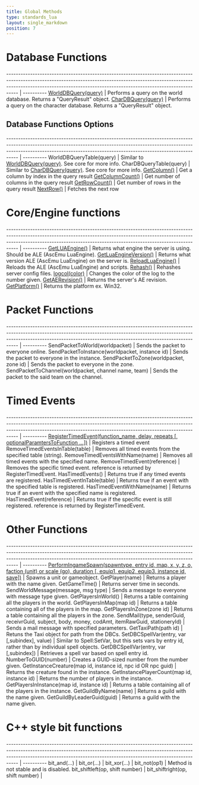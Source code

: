 ```yaml
---
title: Global Methods
type: standards_lua
layout: single_markdown
position: 7
---
```


# Database Functions

----------------------------------------------------------------------------------------------------------------------------------------------------------------------------------------------------------------------------------------------- | ----------
[WorldDBQuery(query)](/Wiki/docs/standards_sctipts/methods_lua/Global_Methods/Lua_DBQuery)                                                                                                                                                      | Performs a query on the world database. Returns a "QueryResult" object.
[CharDBQuery(query)](/Wiki/docs/standards_sctipts/methods_lua/Global_Methods/Lua_DBQuery)                                                                                                                                                       | Performs a query on the character database. Returns a "QueryResult" object.


## Database Functions Options

----------------------------------------------------------------------------------------------------------------------------------------------------------------------------------------------------------------------------------------------- | ----------
WorldDBQueryTable(query)                                                                                                                                                                                                                        | Similar to [WorldDBQuery(query)](/Wiki/docs/standards_sctipts/methods_lua/Global_Methods/Lua_DBQuery). See core for more info.
CharDBQueryTable(query)                                                                                                                                                                                                                         | Similar to [CharDBQuery(query)](/Wiki/docs/standards_sctipts/methods_lua/Global_Methods/Lua_DBQuery). See core for more info.
[GetColumn()](/Wiki/docs/standards_sctipts/methods_lua/Global_Methods/Lua_DBQuery)                                                                                                                                                              | Get a column by index in the query result
[GetColumnCount()](/Wiki/docs/standards_sctipts/methods_lua/Global_Methods/Lua_DBQuery)                                                                                                                                                         | Get number of columns in the query result
[GetRowCount()](/Wiki/docs/standards_sctipts/methods_lua/Global_Methods/Lua_DBQuery)                                                                                                                                                            | Get number of rows in the query result
[NextRow()](/Wiki/docs/standards_sctipts/methods_lua/Global_Methods/Lua_DBQuery)                                                                                                                                                                | Fetches the next row


# Core/Engine functions

----------------------------------------------------------------------------------------------------------------------------------------------------------------------------------------------------------------------------------------------- | ----------
[GetLUAEngine()](/Wiki/docs/standards_sctipts/methods_lua/Global_Methods/Lua_GetLuaEngine)                                                                                                                                                      | Returns what engine the server is using. Should be ALE (AscEmu LuaEngine).
[GetLuaEngineVersion()](/Wiki/docs/standards_sctipts/methods_lua/Global_Methods/Lua_GetLuaEngineVersion)                                                                                                                                        | Returns what version ALE (AscEmu LuaEngine) on the server is.
[ReloadLuaEngine()](/Wiki/docs/standards_sctipts/methods_lua/Global_Methods/Lua_ReloadLuaEngine)                                                                                                                                                | Reloads the ALE (AscEmu LuaEngine) and scripts.
[Rehash()](/Wiki/docs/standards_sctipts/methods_lua/Global_Methods/Lua_Rehash)                                                                                                                                                                  | Rehashes server config files.
[logcol(color)](/Wiki/docs/standards_sctipts/methods_lua/Global_Methods/Lua_logcol)                                                                                                                                                             | Changes the color of the log to the number given.
[GetAERevision()](/Wiki/docs/standards_sctipts/methods_lua/Global_Methods/Lua_GetAERevision)                                                                                                                                                    | Returns the server's AE revision.
[GetPlatform()](/Wiki/docs/standards_sctipts/methods_lua/Global_Methods/Lua_GetPlatform)                                                                                                                                                        | Returns the platform ex. Win32. 


# Packet Functions

----------------------------------------------------------------------------------------------------------------------------------------------------------------------------------------------------------------------------------------------- | ----------
SendPacketToWorld(worldpacket)                                                                                                                                                                                                                  | Sends the packet to everyone online. 
SendPacketToInstance(worldpacket, instance id)                                                                                                                                                                                                  | Sends the packet to everyone in the instance. 
SendPacketToZone(worldpacket, zone id)                                                                                                                                                                                                          | Sends the packet to everyone in the zone. 
SendPacketToChannel(worldpacket, channel name, team)                                                                                                                                                                                            | Sends the packet to the said team on the channel. 


# Timed Events

----------------------------------------------------------------------------------------------------------------------------------------------------------------------------------------------------------------------------------------------- | ----------
[RegisterTimedEvent(function_name, delay, repeats [, optionalParamtersToFunction ...])](/Wiki/docs/standards_sctipts/methods_lua/Global_Methods/Lua_RegisterTimedEvent)                                                                         | Registers a timed event
RemoveTimedEventsInTable(table)                                                                                                                                                                                                                 | Removes all timed events from the specified table (string).
RemoveTimedEventsWithName(name)                                                                                                                                                                                                                 | Removes all timed events with the specified name.
RemoveTimedEvent(reference)                                                                                                                                                                                                                     | Removes the specific timed event. reference is returned by RegisterTimedEvent.
HasTimedEvents()                                                                                                                                                                                                                                | Returns true if any timed events are registered.
HasTimedEventInTable(table)                                                                                                                                                                                                                     | Returns true if an event with the specified table is registered.
HasTimedEventWithName(name)                                                                                                                                                                                                                     | Returns true if an event with the specified name is registered.
HasTimedEvent(reference)                                                                                                                                                                                                                        | Returns true if the specific event is still registered. reference is returned by RegisterTimedEvent.


# Other Functions

----------------------------------------------------------------------------------------------------------------------------------------------------------------------------------------------------------------------------------------------- | ----------
[PerformIngameSpawn(spawntype, entry id, map, x, y, z, o, faction (unit) or scale (go), duration [, equip1, equip2, equip3, instance id, save])](/Wiki/docs/standards_sctipts/methods_lua/Global_Methods/Lua_PerformIngameSpawn)                | Spawns a unit or gameobject.
GetPlayer(name)                                                                                                                                                                                                                                 | Returns a player with the name given.
GetGameTime()                                                                                                                                                                                                                                   | Returns server time in seconds. 
SendWorldMessage(message, msg type)                                                                                                                                                                                                             | Sends a message to everyone with message type given.
GetPlayersInWorld()                                                                                                                                                                                                                             | Returns a table containing all the players in the world.
GetPlayersInMap(map id)                                                                                                                                                                                                                         | Returns a table containing all of the players in the map.
GetPlayersInZone(zone id)                                                                                                                                                                                                                       | Returns a table containing all the players in the zone.
SendMail(type, senderGuid, receivrGuid, subject, body, money, codAmt, itemRawGuid, stationeryId)                                                                                                                                                | Sends a mail message with specified parameters.
GetTaxiPath(path id)                                                                                                                                                                                                                            | Retuns the Taxi object for path from the DBCs.
SetDBCSpellVar(entry, var [,subindex], value)                                                                                                                                                                                                   | Similar to Spell:SetVar, but this sets vars by entry id, rather than by individual spell objects.
GetDBCSpellVar(entry, var [,subindex])                                                                                                                                                                                                          | Retrieves a spell var based on spell entry id.
NumberToGUID(number)                                                                                                                                                                                                                            | Creates a GUID-sized number from the number given. 
GetInstanceCreature(map id, instance id, npc id OR npc guid)                                                                                                                                                                                    | Returns the creature found in the instance. 
GetInstancePlayerCount(map id, instance id)                                                                                                                                                                                                     | Returns the number of players in the instance. 
GetPlayersInInstance(map id, instance id)                                                                                                                                                                                                       | Returns a table containing all of the players in the instance.
GetGuildByName(name)                                                                                                                                                                                                                            | Returns a guild with the name given.
GetGuildByLeaderGuid(guid)                                                                                                                                                                                                                      | Returns a guild with the name given.


# C++ style bit functions

----------------------------------------------------------------------------------------------------------------------------------------------------------------------------------------------------------------------------------------------- | ----------
bit_and(...)                                                                                                                                                                                                                                    |
bit_or(...)                                                                                                                                                                                                                                     |
bit_xor(...)                                                                                                                                                                                                                                    |
bit_not(op1)                                                                                                                                                                                                                                    | Method is not stable and is disabled.
bit_shiftleft(op, shift number)                                                                                                                                                                                                                 |
bit_shiftright(op, shift number)                                                                                                                                                                                                                |

